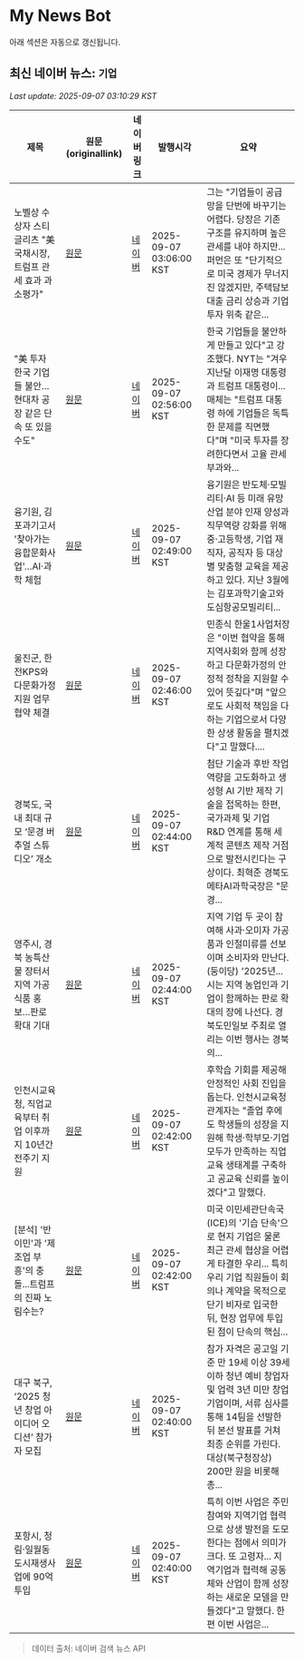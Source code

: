 # My News Bot

아래 섹션은 자동으로 갱신됩니다.

<!-- NEWS:START -->
## 최신 네이버 뉴스: `기업`
_Last update: 2025-09-07 03:10:29 KST_

| 제목 | 원문(originallink) | 네이버 링크 | 발행시각 | 요약 |
|---|---|---|---|---|
| 노벨상 수상자 스티글리츠 "美 국채시장, 트럼프 관세 효과 과소평가" | [원문](http://www.g-enews.com/ko-kr/news/article/news_all/202509061835466810fbbec65dfb_1/article.html) | [네이버](http://www.g-enews.com/ko-kr/news/article/news_all/202509061835466810fbbec65dfb_1/article.html) | 2025-09-07 03:06:00 KST | 그는 "기업들이 공급망을 단번에 바꾸기는 어렵다. 당장은 기존 구조를 유지하며 높은 관세를 내야 하지만... 퍼먼은 또 "단기적으로 미국 경제가 무너지진 않겠지만, 주택담보대출 금리 상승과 기업 투자 위축 같은... |
| "美 투자 한국 기업들 불안…현대차 공장 같은 단속 또 있을 수도" | [원문](https://www.news1.kr/world/usa-canada/5903648) | [네이버](https://n.news.naver.com/mnews/article/421/0008470425?sid=104) | 2025-09-07 02:56:00 KST | 한국 기업들을 불안하게 만들고 있다"고 강조했다. NYT는 "겨우 지난달 이재명 대통령과 트럼프 대통령이... 매체는 "트럼프 대통령 하에 기업들은 독특한 문제를 직면했다"며 "미국 투자를 장려한다면서 고율 관세 부과와... |
| 융기원, 김포과기고서 '찾아가는 융합문화사업'…AI·과학 체험 | [원문](https://www.etnews.com/20250907000004) | [네이버](https://n.news.naver.com/mnews/article/030/0003347707?sid=105) | 2025-09-07 02:49:00 KST | 융기원은 반도체·모빌리티·AI 등 미래 유망산업 분야 인재 양성과 직무역량 강화를 위해 중·고등학생, 기업 재직자, 공직자 등 대상별 맞춤형 교육을 제공하고 있다. 지난 3월에는 김포과학기술고와 도심항공모빌리티... |
| 울진군, 한전KPS와 다문화가정 지원 업무협약 체결 | [원문](http://www.metroseoul.co.kr/article/20250906500046) | [네이버](http://www.metroseoul.co.kr/article/20250906500046) | 2025-09-07 02:46:00 KST | 민종식 한울1사업처장은 "이번 협약을 통해 지역사회와 함께 성장하고 다문화가정의 안정적 정착을 지원할 수 있어 뜻깊다"며 "앞으로도 사회적 책임을 다하는 기업으로서 다양한 상생 활동을 펼치겠다"고 말했다.... |
| 경북도, 국내 최대 규모 ‘문경 버추얼 스튜디오’ 개소 | [원문](http://www.metroseoul.co.kr/article/20250905500305) | [네이버](http://www.metroseoul.co.kr/article/20250905500305) | 2025-09-07 02:44:00 KST | 첨단 기술과 후반 작업 역량을 고도화하고 생성형 AI 기반 제작 기술을 접목하는 한편, 국가과제 및 기업 R&D 연계를 통해 세계적 콘텐츠 제작 거점으로 발전시킨다는 구상이다. 최혁준 경북도 메타AI과학국장은 "문경... |
| 영주시, 경북 농특산물 장터서 지역 가공식품 홍보…판로 확대 기대 | [원문](http://www.metroseoul.co.kr/article/20250906500052) | [네이버](http://www.metroseoul.co.kr/article/20250906500052) | 2025-09-07 02:44:00 KST | 지역 기업 두 곳이 참여해 사과·오미자 가공품과 인절미류를 선보이며 소비자와 만난다.(둥이당) '2025년... 시는 지역 농업인과 기업이 함께하는 판로 확대의 장에 나선다. 경북도민일보 주최로 열리는 이번 행사는 경북의... |
| 인천시교육청, 직업교육부터 취업 이후까지 10년간 전주기 지원 | [원문](http://www.metroseoul.co.kr/article/20250905500251) | [네이버](http://www.metroseoul.co.kr/article/20250905500251) | 2025-09-07 02:42:00 KST | 후학습 기회를 제공해 안정적인 사회 진입을 돕는다. 인천시교육청 관계자는 "졸업 후에도 학생들의 성장을 지원해 학생·학부모·기업 모두가 만족하는 직업교육 생태계를 구축하고 공교육 신뢰를 높이겠다"고 말했다. |
| [분석] '반 이민'과 '제조업 부흥'의 충돌...트럼프의 진짜 노림수는? | [원문](https://www.todayenergy.kr/news/articleView.html?idxno=288416) | [네이버](https://www.todayenergy.kr/news/articleView.html?idxno=288416) | 2025-09-07 02:42:00 KST | 미국 이민세관단속국(ICE)의 '기습 단속'으로 현지 기업은 물론 최근 관세 협상을 어렵게 타결한 우리... 특히 우리 기업 직원들이 회의나 계약을 목적으로 단기 비자로 입국한 뒤, 현장 업무에 투입된 점이 단속의 핵심... |
| 대구 북구, ‘2025 청년 창업 아이디어 오디션’ 참가자 모집 | [원문](http://www.metroseoul.co.kr/article/20250905500285) | [네이버](http://www.metroseoul.co.kr/article/20250905500285) | 2025-09-07 02:40:00 KST | 참가 자격은 공고일 기준 만 19세 이상 39세 이하 청년 예비 창업자 및 업력 3년 미만 창업기업이며, 서류 심사를 통해 14팀을 선발한 뒤 본선 발표를 거쳐 최종 순위를 가린다. 대상(북구청장상) 200만 원을 비롯해 총... |
| 포항시, 청림·일월동 도시재생사업에 90억 투입 | [원문](http://www.metroseoul.co.kr/article/20250905500293) | [네이버](http://www.metroseoul.co.kr/article/20250905500293) | 2025-09-07 02:40:00 KST | 특히 이번 사업은 주민 참여와 지역기업 협력으로 상생 발전을 도모한다는 점에서 의미가 크다. 또 고령자... 지역기업과 협력해 공동체와 산업이 함께 성장하는 새로운 모델을 만들겠다"고 말했다. 한편 이번 사업은... |

> 데이터 출처: 네이버 검색 뉴스 API
<!-- NEWS:END -->
